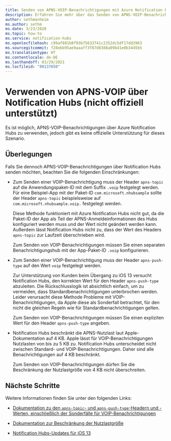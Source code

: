 ```yaml
---
title: Senden von APNS-VOIP-Benachrichtigungen mit Azure Notification Hubs
description: Erfahren Sie mehr über das Senden von APNS-VOIP-Benachrichtigungen über Azure Notification Hubs (nicht offiziell unterstützt).
author: sethmanheim
ms.author: sethm
ms.date: 3/23/2020
ms.topic: how-to
ms.service: notification-hubs
ms.openlocfilehash: c99af881b8f93b75633741c2352dc5df17dd2963
ms.sourcegitcommit: f28ebb95ae9aaaff3f87d8388a09b41e0b3445b5
ms.translationtype: HT
ms.contentlocale: de-DE
ms.lasthandoff: 03/29/2021
ms.locfileid: "80137650"
---
```

# <a name="use-apns-voip-through-notification-hubs-not-officially-supported"></a>Verwenden von APNS-VOIP über Notification Hubs (nicht offiziell unterstützt)

Es ist möglich, APNS-VOIP-Benachrichtigungen über Azure Notification Hubs zu verwenden, jedoch gibt es keine offizielle Unterstützung für dieses Szenario.

## <a name="considerations"></a>Überlegungen

Falls Sie dennoch APNS-VOIP-Benachrichtigungen über Notification Hubs senden möchten, beachten Sie die folgenden Einschränkungen:

- Zum Senden einer VOIP-Benachrichtigung muss der Header `apns-topic` auf die Anwendungspaket-ID mit dem Suffix `.voip` festgelegt werden. Für eine Beispiel-App mit der Paket-ID `com.microsoft.nhubsample` sollte der Header `apns-topic` beispielsweise auf `com.microsoft.nhubsample.voip.` festgelegt werden.

   Diese Methode funktioniert mit Azure Notification Hubs nicht gut, da die Paket-ID der App als Teil der APNS-Anmeldeinformationen des Hubs konfiguriert werden muss und der Wert nicht geändert werden kann. Außerdem lässt Notification Hubs nicht zu, dass der Wert des Headers `apns-topic` zur Laufzeit überschrieben wird.

   Zum Senden von VOIP-Benachrichtigungen müssen Sie einen separaten Benachrichtigungshub mit der App-Paket-ID `.voip` konfigurieren.

- Zum Senden einer VOIP-Benachrichtigung muss der Header `apns-push-type` auf den Wert `voip` festgelegt werden.

   Zur Unterstützung von Kunden beim Übergang zu iOS 13 versucht Notification Hubs, den korrekten Wert für den Header `apns-push-type` abzuleiten. Die Rückschlusslogik ist absichtlich einfach, um zu vermeiden, dass Standardbenachrichtigungen unterbrochen werden. Leider verursacht diese Methode Probleme mit VOIP-Benachrichtigungen, da Apple diese als Sonderfall betrachtet, für den nicht die gleichen Regeln wie für Standardbenachrichtigungen gelten.

   Zum Senden von VOIP-Benachrichtigungen müssen Sie einen expliziten Wert für den Header `apns-push-type` angeben.

- Notification Hubs beschränkt die APNS-Nutzlast laut Apple-Dokumentation auf 4 KB. Apple lässt für VOIP-Benachrichtigungen Nutzlasten von bis zu 5 KB zu. Notification Hubs unterscheidet nicht zwischen Standard- und VOIP-Benachrichtigungen. Daher sind alle Benachrichtigungen auf 4 KB beschränkt.

   Zum Senden von VOIP-Benachrichtigungen dürfen Sie die Beschränkung der Nutzlastgröße von 4 KB nicht überschreiten.

## <a name="next-steps"></a>Nächste Schritte

Weitere Informationen finden Sie unter den folgenden Links:

- [Dokumentation zu den `apns-topic`- und `apns-push-type`-Headern und -Werten, einschließlich der Sonderfälle für VOIP-Benachrichtigungen](https://developer.apple.com/documentation/usernotifications/setting_up_a_remote_notification_server/sending_notification_requests_to_apns)

- [Dokumentation zur Beschränkung der Nutzlastgröße](https://developer.apple.com/documentation/usernotifications/setting_up_a_remote_notification_server/generating_a_remote_notification)

- [Notification Hubs-Updates für iOS 13](push-notification-updates-ios-13.md#apns-push-type)
